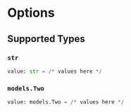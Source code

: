 # Options


## Supported Types

### `str`

```python
value: str = /* values here */
```

### `models.Two`

```python
value: models.Two = /* values here */
```

